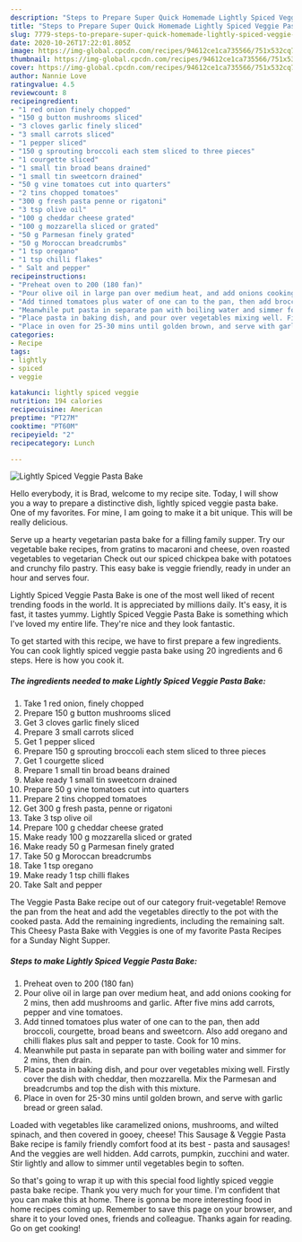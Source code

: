 ```yaml
---
description: "Steps to Prepare Super Quick Homemade Lightly Spiced Veggie Pasta Bake"
title: "Steps to Prepare Super Quick Homemade Lightly Spiced Veggie Pasta Bake"
slug: 7779-steps-to-prepare-super-quick-homemade-lightly-spiced-veggie-pasta-bake
date: 2020-10-26T17:22:01.805Z
image: https://img-global.cpcdn.com/recipes/94612ce1ca735566/751x532cq70/lightly-spiced-veggie-pasta-bake-recipe-main-photo.jpg
thumbnail: https://img-global.cpcdn.com/recipes/94612ce1ca735566/751x532cq70/lightly-spiced-veggie-pasta-bake-recipe-main-photo.jpg
cover: https://img-global.cpcdn.com/recipes/94612ce1ca735566/751x532cq70/lightly-spiced-veggie-pasta-bake-recipe-main-photo.jpg
author: Nannie Love
ratingvalue: 4.5
reviewcount: 8
recipeingredient:
- "1 red onion finely chopped"
- "150 g button mushrooms sliced"
- "3 cloves garlic finely sliced"
- "3 small carrots sliced"
- "1 pepper sliced"
- "150 g sprouting broccoli each stem sliced to three pieces"
- "1 courgette sliced"
- "1 small tin broad beans drained"
- "1 small tin sweetcorn drained"
- "50 g vine tomatoes cut into quarters"
- "2 tins chopped tomatoes"
- "300 g fresh pasta penne or rigatoni"
- "3 tsp olive oil"
- "100 g cheddar cheese grated"
- "100 g mozzarella sliced or grated"
- "50 g Parmesan finely grated"
- "50 g Moroccan breadcrumbs"
- "1 tsp oregano"
- "1 tsp chilli flakes"
- " Salt and pepper"
recipeinstructions:
- "Preheat oven to 200 (180 fan)"
- "Pour olive oil in large pan over medium heat, and add onions cooking for 2 mins, then add mushrooms and garlic. After five mins add carrots, pepper and vine tomatoes."
- "Add tinned tomatoes plus water of one can to the pan, then add broccoli, courgette, broad beans and sweetcorn. Also add oregano and chilli flakes plus salt and pepper to taste. Cook for 10 mins."
- "Meanwhile put pasta in separate pan with boiling water and simmer for 2 mins, then drain."
- "Place pasta in baking dish, and pour over vegetables mixing well. Firstly cover the dish with cheddar, then mozzarella. Mix the Parmesan and breadcrumbs and top the dish with this mixture."
- "Place in oven for 25-30 mins until golden brown, and serve with garlic bread or green salad."
categories:
- Recipe
tags:
- lightly
- spiced
- veggie

katakunci: lightly spiced veggie 
nutrition: 194 calories
recipecuisine: American
preptime: "PT27M"
cooktime: "PT60M"
recipeyield: "2"
recipecategory: Lunch

---
```



![Lightly Spiced Veggie Pasta Bake](https://img-global.cpcdn.com/recipes/94612ce1ca735566/751x532cq70/lightly-spiced-veggie-pasta-bake-recipe-main-photo.jpg)

Hello everybody, it is Brad, welcome to my recipe site. Today, I will show you a way to prepare a distinctive dish, lightly spiced veggie pasta bake. One of my favorites. For mine, I am going to make it a bit unique. This will be really delicious.

Serve up a hearty vegetarian pasta bake for a filling family supper. Try our vegetable bake recipes, from gratins to macaroni and cheese, oven roasted vegetables to vegetarian Check out our spiced chickpea bake with potatoes and crunchy filo pastry. This easy bake is veggie friendly, ready in under an hour and serves four.

Lightly Spiced Veggie Pasta Bake is one of the most well liked of recent trending foods in the world. It is appreciated by millions daily. It's easy, it is fast, it tastes yummy. Lightly Spiced Veggie Pasta Bake is something which I've loved my entire life. They're nice and they look fantastic.


To get started with this recipe, we have to first prepare a few ingredients. You can cook lightly spiced veggie pasta bake using 20 ingredients and 6 steps. Here is how you cook it.

<!--inarticleads1-->

##### The ingredients needed to make Lightly Spiced Veggie Pasta Bake:

1. Take 1 red onion, finely chopped
1. Prepare 150 g button mushrooms sliced
1. Get 3 cloves garlic finely sliced
1. Prepare 3 small carrots sliced
1. Get 1 pepper sliced
1. Prepare 150 g sprouting broccoli each stem sliced to three pieces
1. Get 1 courgette sliced
1. Prepare 1 small tin broad beans drained
1. Make ready 1 small tin sweetcorn drained
1. Prepare 50 g vine tomatoes cut into quarters
1. Prepare 2 tins chopped tomatoes
1. Get 300 g fresh pasta, penne or rigatoni
1. Take 3 tsp olive oil
1. Prepare 100 g cheddar cheese grated
1. Make ready 100 g mozzarella sliced or grated
1. Make ready 50 g Parmesan finely grated
1. Take 50 g Moroccan breadcrumbs
1. Take 1 tsp oregano
1. Make ready 1 tsp chilli flakes
1. Take  Salt and pepper


The Veggie Pasta Bake recipe out of our category fruit-vegetable! Remove the pan from the heat and add the vegetables directly to the pot with the cooked pasta. Add the remaining ingredients, including the remaining salt. This Cheesy Pasta Bake with Veggies is one of my favorite Pasta Recipes for a Sunday Night Supper. 

<!--inarticleads2-->

##### Steps to make Lightly Spiced Veggie Pasta Bake:

1. Preheat oven to 200 (180 fan)
1. Pour olive oil in large pan over medium heat, and add onions cooking for 2 mins, then add mushrooms and garlic. After five mins add carrots, pepper and vine tomatoes.
1. Add tinned tomatoes plus water of one can to the pan, then add broccoli, courgette, broad beans and sweetcorn. Also add oregano and chilli flakes plus salt and pepper to taste. Cook for 10 mins.
1. Meanwhile put pasta in separate pan with boiling water and simmer for 2 mins, then drain.
1. Place pasta in baking dish, and pour over vegetables mixing well. Firstly cover the dish with cheddar, then mozzarella. Mix the Parmesan and breadcrumbs and top the dish with this mixture.
1. Place in oven for 25-30 mins until golden brown, and serve with garlic bread or green salad.


Loaded with vegetables like caramelized onions, mushrooms, and wilted spinach, and then covered in gooey, cheese! This Sausage &amp; Veggie Pasta Bake recipe is family friendly comfort food at its best - pasta and sausages! And the veggies are well hidden. Add carrots, pumpkin, zucchini and water. Stir lightly and allow to simmer until vegetables begin to soften. 

So that's going to wrap it up with this special food lightly spiced veggie pasta bake recipe. Thank you very much for your time. I'm confident that you can make this at home. There is gonna be more interesting food in home recipes coming up. Remember to save this page on your browser, and share it to your loved ones, friends and colleague. Thanks again for reading. Go on get cooking!
